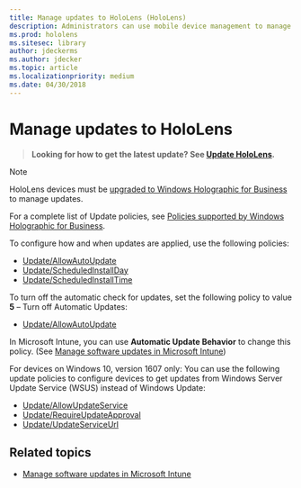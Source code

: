 ```yaml
---
title: Manage updates to HoloLens (HoloLens)
description: Administrators can use mobile device management to manage updates to HoloLens devices.
ms.prod: hololens
ms.sitesec: library
author: jdeckerms
ms.author: jdecker
ms.topic: article
ms.localizationpriority: medium
ms.date: 04/30/2018
---
```


# Manage updates to HoloLens

>**Looking for how to get the latest update? See [Update HoloLens](https://support.microsoft.com/help/12643/hololens-update-hololens).**

>[!NOTE]
>HoloLens devices must be [upgraded to Windows Holographic for Business](hololens-upgrade-enterprise.md) to manage updates.

For a complete list of Update policies, see [Policies supported by Windows Holographic for Business](https://docs.microsoft.com/en-us/windows/client-management/mdm/policy-configuration-service-provider#a-href-idhololenspoliciesapolicies-supported-by-windows-holographic-for-business).

To configure how and when updates are applied, use the following policies:
-	[Update/AllowAutoUpdate](https://docs.microsoft.com/en-us/windows/client-management/mdm/policy-csp-update#update-allowautoupdate)
-	[Update/ScheduledInstallDay](https://docs.microsoft.com/en-us/windows/client-management/mdm/policy-csp-update#update-scheduledinstallday)
-	[Update/ScheduledInstallTime](https://docs.microsoft.com/en-us/windows/client-management/mdm/policy-csp-update#update-scheduledinstalltime)

To turn off the automatic check for updates, set the following policy to value **5** – Turn off Automatic Updates:
- [Update/AllowAutoUpdate](https://docs.microsoft.com/en-us/windows/client-management/mdm/policy-csp-update#update-allowautoupdate)

In Microsoft Intune, you can use **Automatic Update Behavior** to change this policy. (See [Manage software updates in Microsoft Intune](https://docs.microsoft.com/en-us/intune/windows-update-for-business-configure))

For devices on Windows 10, version 1607 only: You can use the following update policies to configure devices to get updates from Windows Server Update Service (WSUS) instead of Windows Update:

- [Update/AllowUpdateService](https://docs.microsoft.com/windows/client-management/mdm/policy-csp-update#update-allowupdateservice) 
- [Update/RequireUpdateApproval](https://docs.microsoft.com/windows/client-management/mdm/policy-csp-update#update-requireupdateapproval) 
- [Update/UpdateServiceUrl](https://docs.microsoft.com/windows/client-management/mdm/policy-csp-update#update-updateserviceurl) 



## Related topics

- [Manage software updates in Microsoft Intune](https://docs.microsoft.com/intune/windows-update-for-business-configure)
